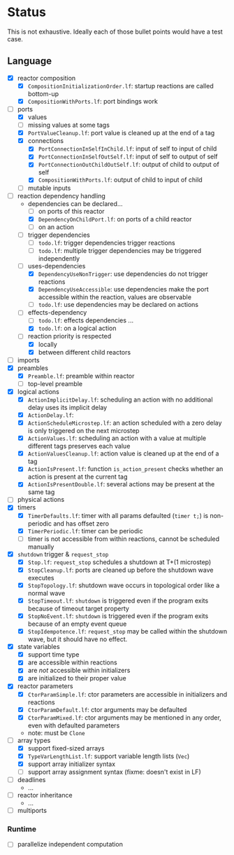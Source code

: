 # Status

This is not exhaustive. Ideally each of those bullet points would have a test case.

## Language

- [x] reactor composition
  - [x] `CompositionInitializationOrder.lf`: startup reactions are called bottom-up
  - [x] `CompositionWithPorts.lf`: port bindings work
- [ ] ports
    - [x] values
    - [ ] missing values at some tags
    - [x] `PortValueCleanup.lf`: port value is cleaned up at the end of a tag
    - [x] connections
      - [x] `PortConnectionInSelfInChild.lf`: input of self to input of child
      - [x] `PortConnectionInSelfOutSelf.lf`: input of self to output of self
      - [x] `PortConnectionOutChildOutSelf.lf`: output of child to output of self
      - [x] `CompositionWithPorts.lf`: output of child to input of child
    - [ ] mutable inputs
- [ ] reaction dependency handling
    - dependencies can be declared...
      - [ ] on ports of this reactor
      - [x] `DependencyOnChildPort.lf`: on ports of a child reactor
      - [ ] on an action
    - [ ] trigger dependencies
      - [ ] `todo.lf`: trigger dependencies trigger reactions
      - [ ] `todo.lf`: multiple trigger dependencies may be triggered independently
    - [ ] uses-dependencies
      - [x] `DependencyUseNonTrigger`: use dependencies do not trigger reactions 
      - [x] `DependencyUseAccessible`: use dependencies make the port accessible within the reaction, values are observable 
      - [ ] `todo.lf`: use dependencies may be declared on actions
    - [ ] effects-dependency
      - [ ] `todo.lf`: effects dependencies ...
      - [x] `todo.lf`: on a logical action
    - [ ] reaction priority is respected
      - [x] locally
      - [x] between different child reactors
- [ ] imports
- [x] preambles
  - [x] `Preamble.lf`: preamble within reactor
  - [ ] top-level preamble
- [x] logical actions
    - [x] `ActionImplicitDelay.lf`: scheduling an action with no additional delay uses its implicit delay 
    - [x] `ActionDelay.lf`: 
    - [x] `ActionScheduleMicrostep.lf`: an action scheduled with a zero delay is only triggered on the next microstep
    - [x] `ActionValues.lf`: scheduling an action with a value at multiple different tags preserves each value
    - [x] `ActionValuesCleanup.lf`: action value is cleaned up at the end of a tag
    - [x] `ActionIsPresent.lf`: function `is_action_present` checks whether an action is present at the current tag
    - [x] `ActionIsPresentDouble.lf`: several actions may be present at the same tag
- [ ] physical actions
- [x] timers
  - [x] `TimerDefaults.lf`: timer with all params defaulted (`timer t;`) is non-periodic and has offset zero
  - [x] `TimerPeriodic.lf`: timer can be periodic
  - [ ] timer is not accessible from within reactions, cannot be scheduled manually
- [x] `shutdown` trigger & `request_stop`
  - [x] `Stop.lf`: `request_stop` schedules a shutdown at T+(1 microstep)
  - [x] `StopCleanup.lf`: ports are cleaned up before the shutdown wave executes
  - [x] `StopTopology.lf`: shutdown wave occurs in topological order like a normal wave
  - [x] `StopTimeout.lf`: `shutdown` is triggered even if the program exits because of timeout target property
  - [x] `StopNoEvent.lf`: `shutdown` is triggered even if the program exits because of an empty event queue
  - [x] `StopIdempotence.lf`: `request_stop` may be called within the shutdown wave, but it should have no effect.
- [x] state variables
  - [x] support time type
  - [x] are accessible within reactions
  - [x] are *not* accessible within initializers
  - [x] are initialized to their proper value
- [x] reactor parameters
  - [x] `CtorParamSimple.lf`: ctor parameters are accessible in initializers and reactions
  - [x] `CtorParamDefault.lf`: ctor arguments may be defaulted
  - [x] `CtorParamMixed.lf`: ctor arguments may be mentioned in any order, even with defaulted parameters
  - note: must be `Clone`
- [ ] array types
  - [x] support fixed-sized arrays
  - [x] `TypeVarLengthList.lf`: support variable length lists (`Vec`)
  - [x] support array initializer syntax
  - [ ] support array assignment syntax (fixme: doesn't exist in LF)
- [ ] deadlines
  - ...
- [ ] reactor inheritance
  - ...
- [ ] multiports

### Runtime

- [ ] parallelize independent computation

